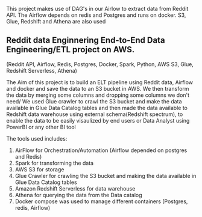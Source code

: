 

This project makes use of DAG's in our Airlow to extract data from Reddit API. The Airflow depends on redis and Postgres and runs on docker. S3, Glue, Redshift and Athena are also used

## Reddit data Enginnering End-to-End Data Engineering/ETL project on AWS.
(Reddit API, Airflow, Redis, Postgres, Docker, Spark, Python, AWS S3, Glue, Redshift Serverless, Athena)

The Aim of this project is to build an ELT pipeline using Reddit data, Airflow and docker and save the data to an S3 bucket in AWS. We then transform the data by merging some columns and dropping some columns we don't need/
We used Glue crawler to crawl the S3 bucket and make the data available in Glue Data Catalog tables and then made the data available to Redshift data warehouse using external schema(Redshift spectrum), to enable the data to be easily visaulized by end users or Data Analyst using PowerBI or any other BI tool


The tools used includes:
1. AirFlow for Orchestration/Automation (Airflow depended on postgres and Redis)
2. Spark for transforming the data
3. AWS S3 for storage
4. Glue Crawler for crawling the S3 bucket and making the data available in Glue Data Catalog tables
5. Amazon Redshift Serverless for data warehouse
6. Athena for querying the data from the Data catalog
7. Docker compose was used to manage different containers (Postgres, redis, Airflow)